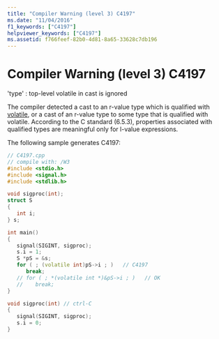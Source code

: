 ```yaml
---
title: "Compiler Warning (level 3) C4197"
ms.date: "11/04/2016"
f1_keywords: ["C4197"]
helpviewer_keywords: ["C4197"]
ms.assetid: f766feef-82b0-4d81-8a65-33628c7db196
---
```

# Compiler Warning (level 3) C4197

'type' : top-level volatile in cast is ignored

The compiler detected a cast to an r-value type which is qualified with [volatile](../../cpp/volatile-cpp.md), or a cast of an r-value type to some type that is qualified with volatile. According to the C standard (6.5.3), properties associated with qualified types are meaningful only for l-value expressions.

The following sample generates C4197:

```cpp
// C4197.cpp
// compile with: /W3
#include <stdio.h>
#include <signal.h>
#include <stdlib.h>

void sigproc(int);
struct S
{
   int i;
} s;

int main()
{
   signal(SIGINT, sigproc);
   s.i = 1;
   S *pS = &s;
   for ( ; (volatile int)pS->i ; )   // C4197
      break;
   // for ( ; *(volatile int *)&pS->i ; )   // OK
   //    break;
}

void sigproc(int) // ctrl-C
{
   signal(SIGINT, sigproc);
   s.i = 0;
}
```